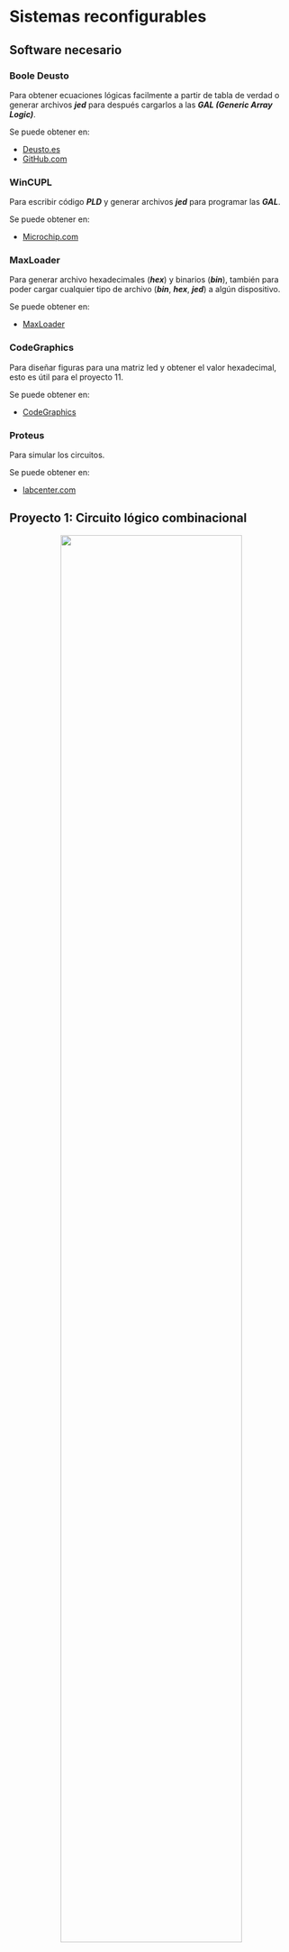 # Sistemas reconfigurables

## Software necesario

### Boole Deusto
Para obtener ecuaciones lógicas facilmente a partir de tabla de verdad o generar archivos
***jed*** para después cargarlos a las ***GAL (Generic Array Logic)***.

Se puede obtener en:

- [Deusto.es](https://weblab.deusto.es/website/boole_deusto.html)
- [GitHub.com](https://github.com/zstars/booledeusto)

### WinCUPL

Para escribir código ***PLD*** y generar archivos ***jed*** para programar las ***GAL***.

Se puede obtener en:

- [Microchip.com](https://www.microchip.com/en-us/products/fpgas-and-plds/spld-cplds/pld-design-resources)

### MaxLoader

Para generar archivo hexadecimales (***hex***) y binarios (***bin***), también para poder
cargar cualquier tipo de archivo (***bin***, ***hex***, ***jed***) a algún dispositivo.

Se puede obtener en:

- [MaxLoader](https://max-loader.software.informer.com/)

### CodeGraphics

Para diseñar figuras para una matriz led y obtener el valor hexadecimal, esto es útil
para el proyecto 11.

Se puede obtener en:

- [CodeGraphics](https://nickeugeny.com/2013/02/21/codegraphics-v2-1/)

### Proteus

Para simular los circuitos.

Se puede obtener en:

- [labcenter.com](https://www.labcenter.com/)

## Proyecto 1: Circuito lógico combinacional

<div style='text-align: center'>
    <img width=80% src='.src/proy1.jpg'>
</div>

En este proyecto se desarrollo un circuito lógico combinacional en el que se utilizaron
compuertas lógicas básicas como, ***and***, ***or*** y ***not***.

El objetivo del proyecto es diseñar un circuito combinacional para la función *ABCDE*
donde: ***F(A, B, C, D, E) = 1*** cuando ***ABD*** entre ***CE=Número impar***. Además,
cuando el resultado sea indeterminado o tenga fracción será igual a 0.

## Proyecto 2: Generador de bits de paridad

<div style='text-align: center'>
    <img width=80% src='.src/proy2.jpg'>
</div>

En este proyecto, se creo un generador de bits de paridad.

En la tira de leds se tiene un generador de paridad par, mientras que en el display de 7
segmentos se tiene un generador de paridad impar. Para el generador impar, al no funcionar
las compuertas ***xnor*** se eligió usar compuertas ***xor*** y agregar una compuerta
***not*** a la salida del generador, así se obtuvo el generador impar.

## Proyecto 3: Mensaje en display con compuertas lógicas

En este proyecto solo se hizo una simulación en ***Proteus*** para mostrar un mensaje en
un display de 7 segmentos usando solo compuertas lógicas.

## Proyecto 4: Mensaje en display con *GAL22V10D*

<div style='text-align: center'>
    <img width=80% src='.src/proy4.jpg'>
</div>

En este proyecto se hizo lo mismo que en la actividad anterior, pero esta vez usando una
***GAL22V10D***, la tabla de verdad para mostrar el mensaje es

|   | w | x | y | z | a | b | c | d | e | f | g |
|:-:|:-:|:-:|:-:|:-:|:-:|:-:|:-:|:-:|:-:|:-:|:-:|
| 5 | 0 | 0 | 0 | 0 | 1 | 0 | 1 | 1 | 0 | 1 | 1 |
| E | 0 | 0 | 0 | 1 | 1 | 0 | 0 | 1 | 1 | 1 | 1 |
| 3 | 0 | 0 | 1 | 0 | 1 | 1 | 1 | 1 | 0 | 0 | 1 |
| 1 | 0 | 0 | 1 | 1 | 0 | 1 | 1 | 0 | 0 | 0 | 0 |
| n | 0 | 1 | 0 | 0 | 0 | 0 | 1 | 0 | 1 | 0 | 1 |
| A | 0 | 1 | 0 | 1 | 1 | 1 | 1 | 0 | 1 | 1 | 1 |
| r | 0 | 1 | 1 | 0 | 0 | 0 | 0 | 0 | 1 | 0 | 1 |
| 1 | 0 | 1 | 1 | 1 | 0 | 1 | 1 | 0 | 0 | 0 | 0 |
| 0 | 1 | 0 | 0 | 0 | 1 | 1 | 1 | 1 | 1 | 1 | 0 |
| n | 1 | 0 | 0 | 1 | 0 | 0 | 1 | 0 | 1 | 0 | 1 |
| U | 1 | 0 | 1 | 0 | 0 | 1 | 1 | 1 | 1 | 1 | 0 |
| ñ | 1 | 0 | 1 | 1 | 1 | 0 | 1 | 0 | 1 | 0 | 1 |
| E | 1 | 1 | 0 | 0 | 1 | 0 | 0 | 1 | 1 | 1 | 1 |
| 2 | 1 | 1 | 0 | 1 | 1 | 1 | 0 | 1 | 1 | 0 | 1 |
|   | 1 | 1 | 1 | 0 | x | x | x | x | x | x | x |
|   | 1 | 1 | 1 | 1 | x | x | x | x | x | x | x |

## Proyecto 5: Divisor-Sumador

<div style='text-align: center'>
    <img width=80% src='.src/proy5.jpg'>
</div>

Para este proyecto se hizo un Divisor-Sumador con el que se hacen las ecuaciones lógicas
desde dos ***GAL22V10D***, después de tener el resultado en binario, este se convierte de
***BCD*** a 7 segmentos con un decodificador ***74LS48***.

## Proyecto 6: Uso de memoria *EEPROM*

<div style='text-align: center'>
    <img width=80% src='.src/proy6.jpg'>
</div>

En este proyecto se usó una memoria ***EEPROM AT28C64B*** para realizar distintas funciones,
se usan distintas páginas de esta memoria para acceder a cada funcionalidad, las opciones
son:

- Operaciones aritméticas (página 300).
- Código de estudiante (página 600).
- Nombre (página 900).
- Carrera  (página c00).

## Proyecto 7: Máquina de estados con *Flip-Flop 4027*

<div style='text-align: center'>
    <img width=80% src='.src/proy7_2.jpg'>
</div>

En este proyecto se usaron ***Flip-Flops 4027*** y una ***GAL22V10D*** para hacer una
máquina de estados.

Para esto y los siguientes proyectos, se hizo un reloj usando el circuito integrado
***LM555*** y así poder variar la frecuencia del reloj.

<div style='text-align: center'>
    <img width=80% src='.src/proy7_1.jpg'>
</div>

### Tabla de verdad para *Flip-Flop SR*
#### Nivel alto
| S | R | $$Q^t$$ | $$Q^{t+1}$$ |
|:-:|:-:|:-:|:-:|
| 0 | 0 | 0 | 0 |
| 0 | 0 | 1 | 1 |
| 0 | 1 | 0 | 0 |
| 0 | 1 | 1 | 0 |
| 1 | 0 | 0 | 1 |
| 1 | 0 | 1 | 1 |
| 1 | 1 | 0 | X |
| 1 | 1 | 1 | X |
#### Nivel bajo
| S | R | $$Q^t$$ | $$Q^{t+1}$$ |
|:-:|:-:|:-:|:-:|
| 0 | 0 | 0 | X |
| 0 | 0 | 1 | X |
| 0 | 1 | 0 | 1 |
| 0 | 1 | 1 | 1 |
| 1 | 0 | 0 | 0 |
| 1 | 0 | 1 | 0 |
| 1 | 1 | 0 | 0 |
| 1 | 1 | 1 | 1 |

### Tabla de verdad para *Flip-Flop D*
| D | $$Q^t$$ | $$Q^{t+1}$$ |
|:-:|:-:|:-:|
| 0 | 0 | 0 |
| 0 | 1 | 0 |
| 1 | 0 | 1 |
| 1 | 1 | 1 |

### Tabla de verdad para *Flip-Flop T*
| T | $$Q^t$$ | $$Q^{t+1}$$ |
|:-:|:-:|:-:|
| 0 | 0 | 0 |
| 0 | 1 | 1 |
| 1 | 0 | 1 |
| 1 | 1 | 0 |

### Tabla de verdad para *Flip-Flop JK*
| CK | J | K | $$Q^t$$ | $$Q^{t+1}$$ |
|:-:|:-:|:-:|:-:|:-:|
| 0 | 0 | 0 | 0 | 0 |
| 0 | 0 | 0 | 1 | 1 |
| 0 | 0 | 1 | 0 | 0 |
| 0 | 0 | 1 | 1 | 1 |
| 0 | 1 | 0 | 0 | 0 |
| 0 | 1 | 0 | 1 | 1 |
| 0 | 1 | 1 | 0 | 0 |
| 0 | 1 | 1 | 1 | 1 |
| 1 | 0 | 0 | 0 | 0 |
| 1 | 0 | 0 | 1 | 1 |
| 1 | 0 | 1 | 0 | 0 |
| 1 | 0 | 1 | 1 | 0 |
| 1 | 1 | 0 | 0 | 1 |
| 1 | 1 | 0 | 1 | 1 |
| 1 | 1 | 1 | 0 | 1 |
| 1 | 1 | 1 | 1 | 0 |

### Tabla de activación de las Flip-Flops
| $$Q^t$$ | $$Q^{t+1}$$ | S | R | J | K | T | D |
|:-:|:-:|:-:|:-:|:-:|:-:|:-:|:-:|
| 0 | 0 | 0 | X | 0 | X | 0 | 0 |
| 0 | 1 | 1 | 0 | 1 | X | 1 | 1 |
| 1 | 0 | 0 | 1 | X | 1 | 1 | 0 |
| 1 | 1 | X | 0 | X | 0 | 0 | 1 |

## Proyecto 8: Contador asíncrono

<div style='text-align: center'>
    <img width=80% src='.src/proy8.jpg'>
</div>

Para este proyecto, se usó una ***GAL22V10D*** que tiene como salida los resultados de
las funciones lógicas y como entrada tiene una señal de reloj y una entrada que puede ser
0 o 1, esto para elegir la secuencia, por tanto, solo hay dos secuencias.

| x | Secuencia |
|:-:|:-:|
| 0 | 1, 2, 3, 4, 6, 8, 9, 12, 13, 14, 15 |
| 1 | 15, 13, 11, 9, 7, 5, 3, 1 |

Todos estos valores pasan por dos decodificadores ***74LS48*** para mostrarlos en un
display.

## Proyecto 9: Contador asíncrono del 0 al 9

<div style='text-align: center'>
    <img width=80% src='.src/proy9.jpg'>
</div>

En este proyecto se usaron 4 ***Flip-Flops 4027*** para generar el contador, aunque esta
vez no se usa el código ***BCD (8, 4, 2, 1)***, si no el ***BCD (8, 4, -2, -1)***

### Código *BCD (8, 4, -2, -1)* del 0 al 9
| | 8 | 4 | -2 | -1 |
|:-:|:-:|:-:|:-:|:-:|
| 0 | 0 | 0 | 0 | 0 |
| 1 | 0 | 1 | 1 | 1 |
| 2 | 0 | 1 | 1 | 0 |
| 3 | 0 | 1 | 0 | 1 |
| 4 | 0 | 1 | 0 | 0 |
| 5 | 1 | 0 | 1 | 1 |
| 6 | 1 | 0 | 1 | 0 |
| 7 | 1 | 0 | 0 | 1 |
| 8 | 1 | 0 | 0 | 0 |
| 9 | 1 | 1 | 1 | 1 |

## Proyecto 10: Contadores en cascada

<div style='text-align: center'>
    <img width=80% src='.src/proy10.jpg'>
</div>

Para este proyecto se usaron dos contadores ***4029***, una compuerta ***and** y dos
decodificadores ***74LS48*** para mostrar los valores en 2 displays de 7 segmentos.

## Proyecto 11: Animación en matriz led

<div style='text-align: center'>
    <img width=80% src='.src/proy11.jpg'>
</div>

En este proyecto se esperaba mostrar una animación en una matriz led usando 3  contadores
***4029*** para poder acceder a las distintas dirección de memoria de la
***EEPROM AT28C64B***, y así, tener una salida esperada de la memoria ***ROM***, además
se usó un demultiplexor ***74LS138*** para poder sincronizar las salidas de la memoria
y que se muestre la animación correctamente.

El circuito no se logró implementar en físico debido a un problema al programar la
***ROM***.
